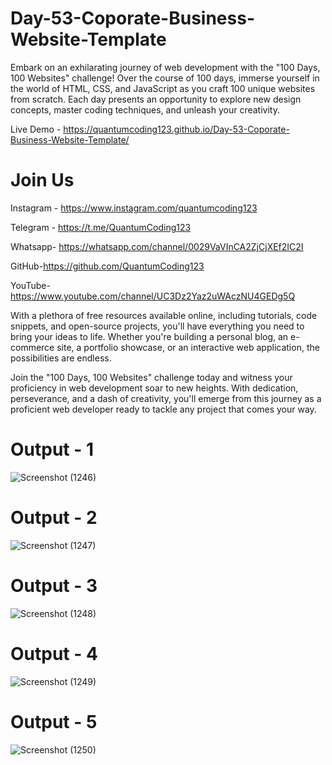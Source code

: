 # Day-53-Coporate-Business-Website-Template
Embark on an exhilarating journey of web development with the "100 Days, 100 Websites" challenge! Over the course of 100 days, immerse yourself in the world of HTML, CSS, and JavaScript as you craft 100 unique websites from scratch. Each day presents an opportunity to explore new design concepts, master coding techniques, and unleash your creativity.

Live Demo - https://quantumcoding123.github.io/Day-53-Coporate-Business-Website-Template/

# Join Us

Instagram - https://www.instagram.com/quantumcoding123

Telegram - https://t.me/QuantumCoding123

Whatsapp- https://whatsapp.com/channel/0029VaVInCA2ZjCjXEf2IC2I

GitHub-https://github.com/QuantumCoding123

YouTube-https://www.youtube.com/channel/UC3Dz2Yaz2uWAczNU4GEDg5Q

With a plethora of free resources available online, including tutorials, code snippets, and open-source projects, you'll have everything you need to bring your ideas to life. Whether you're building a personal blog, an e-commerce site, a portfolio showcase, or an interactive web application, the possibilities are endless.

Join the "100 Days, 100 Websites" challenge today and witness your proficiency in web development soar to new heights. With dedication, perseverance, and a dash of creativity, you'll emerge from this journey as a proficient web developer ready to tackle any project that comes your way.

# Output - 1

![Screenshot (1246)](https://github.com/user-attachments/assets/dba8a0cb-15f9-4aab-8168-dc4672d0b0c1)

# Output - 2

![Screenshot (1247)](https://github.com/user-attachments/assets/a4cc82f0-873a-4176-80c2-a47c4b8bb2d2)

# Output - 3

![Screenshot (1248)](https://github.com/user-attachments/assets/e01a595b-9a05-4016-b2c4-3dc9fe0f99e8)

# Output - 4

![Screenshot (1249)](https://github.com/user-attachments/assets/a990d19c-a00e-42b7-a60f-ebfd6b7cd105)

# Output - 5

![Screenshot (1250)](https://github.com/user-attachments/assets/04d2fa8f-1d55-4599-8a19-9caf19b35cf5)

